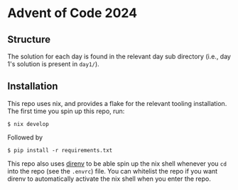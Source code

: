 # Advent of Code 2024

## Structure
The solution for each day is found in the relevant day sub directory (i.e., day 1's solution is present in `day1/`).

## Installation
This repo uses nix, and provides a flake for the relevant tooling installation. The first time you spin up this repo, run:

```
$ nix develop
```

Followed by 
```
$ pip install -r requirements.txt
```

This repo also uses [direnv](https://direnv.net/) to be able spin up the nix shell whenever you `cd` into the repo (see the `.envrc`) file. You can whitelist the repo if you want direnv to automatically activate the nix shell when you enter the repo. 
